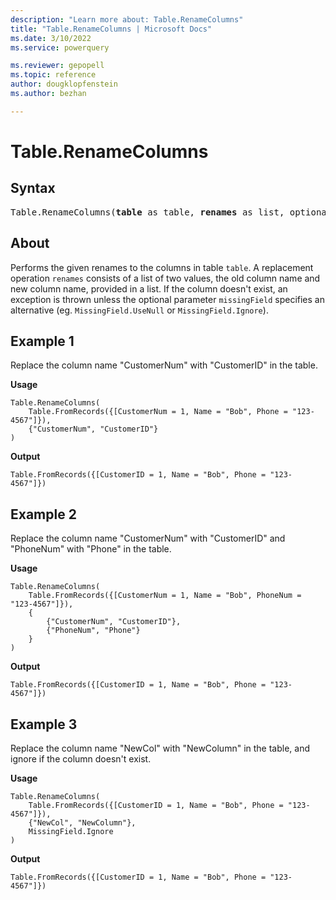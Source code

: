 ```yaml
---
description: "Learn more about: Table.RenameColumns"
title: "Table.RenameColumns | Microsoft Docs"
ms.date: 3/10/2022
ms.service: powerquery

ms.reviewer: gepopell
ms.topic: reference
author: dougklopfenstein
ms.author: bezhan

---
```

# Table.RenameColumns

## Syntax

<pre>
Table.RenameColumns(<b>table</b> as table, <b>renames</b> as list, optional <b>missingField</b> as nullable number) as table
</pre>
  
## About

Performs the given renames to the columns in table `table`. A replacement operation `renames` consists of a list of two values, the old column name and new column name, provided in a list. If the column doesn't exist, an exception is thrown unless the optional parameter `missingField` specifies an alternative (eg. `MissingField.UseNull` or `MissingField.Ignore`).

## Example 1

Replace the column name "CustomerNum" with "CustomerID" in the table.

**Usage**

```powerquery-m
Table.RenameColumns(
    Table.FromRecords({[CustomerNum = 1, Name = "Bob", Phone = "123-4567"]}),
    {"CustomerNum", "CustomerID"}
)
```

**Output**

`Table.FromRecords({[CustomerID = 1, Name = "Bob", Phone = "123-4567"]})`

## Example 2

Replace the column name "CustomerNum" with "CustomerID" and "PhoneNum" with "Phone" in the table.

**Usage**

```powerquery-m
Table.RenameColumns(
    Table.FromRecords({[CustomerNum = 1, Name = "Bob", PhoneNum = "123-4567"]}),
    {
        {"CustomerNum", "CustomerID"},
        {"PhoneNum", "Phone"}
    }
)
```

**Output**

`Table.FromRecords({[CustomerID = 1, Name = "Bob", Phone = "123-4567"]})`

## Example 3

Replace the column name "NewCol" with "NewColumn" in the table, and ignore if the column doesn't exist.

**Usage**

```powerquery-m
Table.RenameColumns(
    Table.FromRecords({[CustomerID = 1, Name = "Bob", Phone = "123-4567"]}),
    {"NewCol", "NewColumn"},
    MissingField.Ignore
)
```

**Output**

`Table.FromRecords({[CustomerID = 1, Name = "Bob", Phone = "123-4567"]})`
